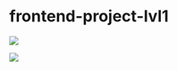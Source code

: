 # frontend-project-lvl1
<a href="https://codeclimate.com/github/ankoz2000/frontend-project-lvl1/maintainability"><img src="https://api.codeclimate.com/v1/badges/8019c68ea422f462d33d/maintainability" /></a>

<a href="https://codeclimate.com/github/ankoz2000/frontend-project-lvl1/test_coverage"><img src="https://api.codeclimate.com/v1/badges/8019c68ea422f462d33d/test_coverage" /></a>
